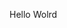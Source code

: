 Hello Wolrd








































































































































































































































































































































































































































































































































































































































































































































































































































































































































































































































































































































































































































































































































































































































































































































































































































































































































































































































































































































































































































































































































































































































































































































































































































































































































































































































































































































































































































































































































































































































































































































































































































































































































































































































































































































































































































































































































































































































































































































































































































































































































































































































































































































































































































































































































































































































































































































































































































































































